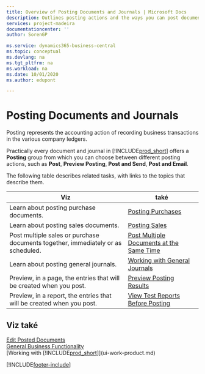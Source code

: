 ```yaml
---
title: Overview of Posting Documents and Journals | Microsoft Docs
description: Outlines posting actions and the ways you can post documents and journals.
services: project-madeira
documentationcenter: ''
author: SorenGP

ms.service: dynamics365-business-central
ms.topic: conceptual
ms.devlang: na
ms.tgt_pltfrm: na
ms.workload: na
ms.date: 10/01/2020
ms.author: edupont

---
```

# Posting Documents and Journals
Posting represents the accounting action of recording business transactions in the various company ledgers.

Practically every document and journal in [!INCLUDE[prod_short](includes/prod_short.md)] offers a **Posting** group from which you can choose between different posting actions, such as **Post**, **Preview Posting**, **Post and Send**, **Post and Email**.

The following table describes related tasks, with links to the topics that describe them.

| Viz | také |
| --- | --- |
| Learn about posting purchase documents. | [Posting Purchases](ui-post-purchases.md) |
| Learn about posting sales documents. | [Posting Sales](ui-post-sales.md) |
| Post multiple sales or purchase documents together, immediately or as scheduled. | [Post Multiple Documents at the Same Time](ui-batch-posting.md) |
| Learn about posting general journals. | [Working with General Journals](ui-work-general-journals.md) |
| Preview, in a page, the entries that will be created when you post. | [Preview Posting Results](ui-how-preview-post-results.md) |
| Preview, in a report, the entries that will be created when you post. | [View Test Reports Before Posting](ui-how-view-test-reports-posting.md) |

## Viz také
[Edit Posted Documents](across-edit-posted-document.md)  
[General Business Functionality](ui-across-business-areas.md)  
[Working with [!INCLUDE[prod_short](includes/prod_short.md)]](ui-work-product.md)


[!INCLUDE[footer-include](includes/footer-banner.md)]